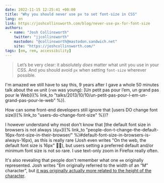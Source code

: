 ```yaml
---
date: 2022-11-15 12:25:41 +00:00
title: "Why you should never use px to set font-size in CSS"
lang: en
link: https://joshcollinsworth.com/blog/never-use-px-for-font-size
authors:
  - name: "Josh Collinsworth"
    twitter: "jjcollinsworth"
    mastodon: "@collinsworth@mastodon.sandwich.net"
    site: "https://joshcollinsworth.com/"
tags: [em, rem, accessibility]
---
```


> Let’s be very clear: it absolutely *does* matter what unit you use in your CSS. And you should avoid `px` when setting `font-size` wherever possible.

I'm amazed we still have to say this, 9 years after I gave a whole 50 minutes talk about the `em` unit (`rem` was young): [Un petit pas pour l’em, un grand pas pour le Web]({% link_to "talks/2013/10/10/un-petit-pas-pour-l-em-un-grand-pas-pour-le-web" %}).

How can some front-end developers still ignore that [users DO change font size]({% link_to "users-do-change-font-size" %})?

I however understand why most don't know that [the default font size in browsers is not always `16px`]({% link_to "people-don-t-change-the-default-16px-font-size-in-their-browser/" %}#default-font-size-in-browsers-is-always-16px), as this is really rare (Josh even writes "On the web, the default font size is 16px" 🤷‍♂️), but users setting a preferred default and/or minimum font size is not so rare. I use text-only zoom in Firefox really often.

It's also revealing that people don't remember what one `em` originally represented. Josh writes "Em originally referred to the width of an “M” character", but [it was originally actually more related to the height of the character](https://en.wikipedia.org/wiki/Em_(typography)#History).
